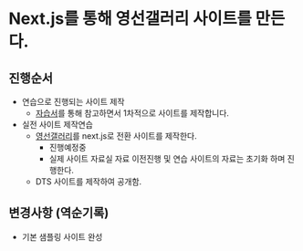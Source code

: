 # Next.js를 통해 영선갤러리 사이트를 만든다.
## 진행순서
* 연습으로 진행되는 사이트 제작
  * [자습서](https://webstoryboy.co.kr/1954)를 통해 참고하면서 1차적으로 사이트를 제작합니다.
* 실전 사이트 제작연습
  * [영선갤러리](https://youngsungallery.com/)를 next.js로 전환 사이트를 제작한다.
    * 진행예정중
    * 실제 사이트 자료실 자료 이전진행 및 연습 사이트의 자료는 초기화 하며 진행한다.
  * DTS 사이트를 제작하여 공개함.

## 변경사항 (역순기록)
* 기본 샘플링 사이트 완성
